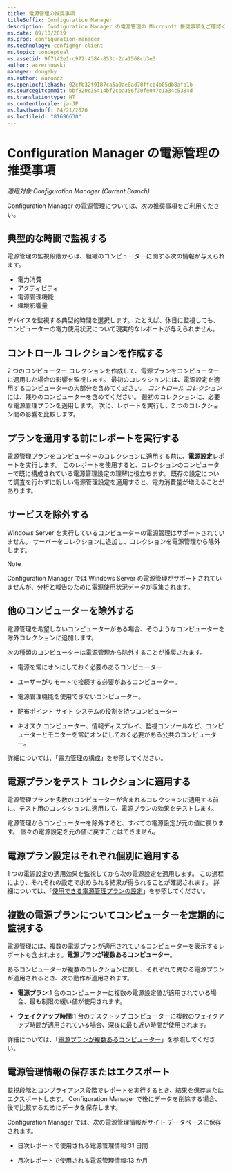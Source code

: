 ```yaml
---
title: 電源管理の推奨事項
titleSuffix: Configuration Manager
description: Configuration Manager の電源管理の Microsoft 推奨事項をご確認ください。
ms.date: 09/10/2019
ms.prod: configuration-manager
ms.technology: configmgr-client
ms.topic: conceptual
ms.assetid: 9f7142e1-c972-4384-853b-2da1568cb3e3
author: aczechowski
manager: dougeby
ms.author: aaroncz
ms.openlocfilehash: 02cfb32f9187ca5a0ae0ad70ffcb4b85db8afb1b
ms.sourcegitcommit: bbf820c35414bf2cba356f30fe047c1a34c5384d
ms.translationtype: HT
ms.contentlocale: ja-JP
ms.lasthandoff: 04/21/2020
ms.locfileid: "81696630"
---
```

# <a name="recommendations-for-power-management-in-configuration-manager"></a>Configuration Manager の電源管理の推奨事項

*適用対象:Configuration Manager (Current Branch)*

Configuration Manager の電源管理については、次の推奨事項をご利用ください。  

## <a name="monitor-at-a-representative-time"></a>典型的な時間で監視する

電源管理の監視段階からは、組織のコンピューターに関する次の情報が与えられます。

- 電力消費
- アクティビティ
- 電源管理機能
- 環境影響量

デバイスを監視する典型的時間を選択します。 たとえば、休日に監視しても、コンピューターの電力使用状況について現実的なレポートが与えられません。

## <a name="create-a-control-collection"></a>コントロール コレクションを作成する

2 つのコンピューター コレクションを作成して、電源プランをコンピューターに適用した場合の影響を監視します。 最初のコレクションには、電源設定を適用するコンピューターの大部分を含めてください。 *コントロール コレクション*には、残りのコンピューターを含めてください。 最初のコレクションに、必要な電源管理プランを適用します。 次に、レポートを実行し、2 つのコレクション間の影響を比較します。  

## <a name="run-reports-before-you-apply-a-plan"></a>プランを適用する前にレポートを実行する

電源管理プランをコンピューターのコレクションに適用する前に、**電源設定**レポートを実行します。 このレポートを使用すると、コレクションのコンピューターで既に構成されている電源管理設定の理解に役立ちます。 既存の設定について調査を行わずに新しい電源管理設定を適用すると、電力消費量が増えることがあります。  

## <a name="exclude-servers"></a>サービスを除外する

Windows Server を実行しているコンピューターの電源管理はサポートされていません。 サーバーをコレクションに追加し、コレクションを電源管理から除外します。  

> [!NOTE]
> Configuration Manager では Windows Server の電源管理がサポートされていませんが、分析と報告のために電源使用状況データが収集されます。

## <a name="exclude-other-computers"></a>他のコンピューターを除外する

電源管理を希望しないコンピューターがある場合、そのようなコンピューターを除外コレクションに追加します。  

次の種類のコンピューターは電源管理から除外することが推奨されます。

- 電源を常にオンにしておく必要のあるコンピューター  

- ユーザーがリモートで接続する必要があるコンピューター。  

- 電源管理機能を使用できないコンピューター。  

- 配布ポイント サイト システムの役割を持つコンピューター  

- キオスク コンピューター、情報ディスプレイ、監視コンソールなど、コンピューターとモニターを常にオンにしておく必要がある公共のコンピューター。  

詳細については、「[電力管理の構成](configuring-power-management.md)」を参照してください。  

## <a name="apply-power-plans-to-a-test-collection"></a>電源プランをテスト コレクションに適用する

電源管理プランを多数のコンピューターが含まれるコレクションに適用する前に、テスト用のコレクションに適用して、電源プランの効果をテストします。  

電源管理からコンピューターを除外すると、すべての電源設定が元の値に戻ります。 個々の電源設定を元の値に戻すことはできません。  

## <a name="apply-power-plan-settings-individually"></a>電源プラン設定はそれぞれ個別に適用する

1 つの電源設定の適用効果を監視してから次の電源設定を適用します。 この過程により、それぞれの設定で求められる結果が得られることが確認されます。 詳細については、「[使用できる電源管理プランの設定](create-and-apply-power-plans.md#BKMK_Plans)」を参照してください。  

## <a name="regularly-monitor-computers-for-multiple-power-plans"></a>複数の電源プランについてコンピューターを定期的に監視する

電源管理には、複数の電源プランが適用されているコンピューターを表示するレポートも含まれます。**電源プランが複数あるコンピューター**。

あるコンピューターが複数のコレクションに属し、それぞれで異なる電源プランが適用されるとき、次の動作が適用されます。  

- **電源プラン**:1 台のコンピューターに複数の電源設定値が適用されている場合、最も制限の緩い値が使用されます。  

- **ウェイクアップ時間**:1 台のデスクトップ コンピューターに複数のウェイクアップ時間が適用されている場合、深夜に最も近い時間が使用されます。  

詳細については、「[電源プランが複数あるコンピューター](monitor-and-plan-for-power-management.md#BKMK_Multiple)」を参照してください。  

## <a name="save-or-export-power-management-information"></a>電源管理情報の保存またはエクスポート

監視段階とコンプライアンス段階でレポートを実行するとき、結果を保存またはエクスポートします。 Configuration Manager で後にデータを削除する場合、後で比較するためにデータを保存します。  

Configuration Manager では、次の電源管理情報がサイト データベースに保存されます。

- 日次レポートで使用される電源管理情報:31 日間

- 月次レポートで使用される電源管理情報:13 か月

